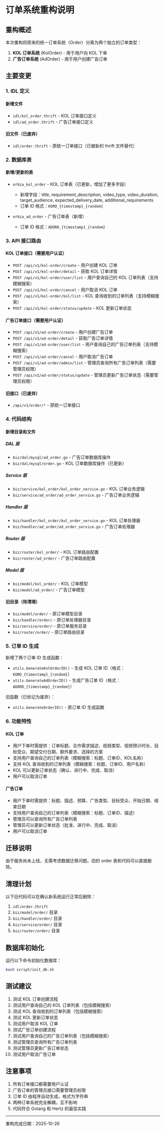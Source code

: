 # 订单系统重构说明

## 重构概述

本次重构将原来的统一订单系统（Order）分离为两个独立的订单类型：
1. **KOL 订单系统** (KolOrder) - 用于用户向 KOL 下单
2. **广告订单系统** (AdOrder) - 用于用户创建广告订单

## 主要变更

### 1. IDL 定义

#### 新增文件
- `idl/kol_order.thrift` - KOL 订单接口定义
- `idl/ad_order.thrift` - 广告订单接口定义

#### 旧文件（已废弃）
- `idl/order.thrift` - 原统一订单接口（已被新的 thrift 文件替代）

### 2. 数据库表

#### 新增/更新的表
- `orbia_kol_order` - KOL 订单表（已更新，增加了更多字段）
  - 新增字段：title, requirement_description, video_type, video_duration, target_audience, expected_delivery_date, additional_requirements
  - 订单 ID 格式：`KORD_{timestamp}_{random}`
  
- `orbia_ad_order` - 广告订单表（新增）
  - 订单 ID 格式：`ADORD_{timestamp}_{random}`

### 3. API 接口路由

#### KOL 订单接口（需要用户认证）
- `POST /api/v1/kol-order/create` - 用户创建 KOL 订单
- `POST /api/v1/kol-order/detail` - 获取 KOL 订单详情
- `POST /api/v1/kol-order/user/list` - 用户查询自己的 KOL 订单列表（支持模糊搜索）
- `POST /api/v1/kol-order/cancel` - 用户取消 KOL 订单
- `POST /api/v1/kol-order/kol/list` - KOL 查询收到的订单列表（支持模糊搜索）
- `POST /api/v1/kol-order/status/update` - KOL 更新订单状态

#### 广告订单接口（需要用户认证）
- `POST /api/v1/ad-order/create` - 用户创建广告订单
- `POST /api/v1/ad-order/detail` - 获取广告订单详情
- `POST /api/v1/ad-order/user/list` - 用户查询自己的广告订单列表（支持模糊搜索）
- `POST /api/v1/ad-order/cancel` - 用户取消广告订单
- `POST /api/v1/ad-order/admin/list` - 管理员查询所有广告订单列表（需要管理员权限）
- `POST /api/v1/ad-order/status/update` - 管理员更新广告订单状态（需要管理员权限）

#### 旧接口（已废弃）
- `/api/v1/order/*` - 原统一订单接口

### 4. 代码结构

#### 新增目录和文件

##### DAL 层
- `biz/dal/mysql/ad_order.go` - 广告订单数据库操作
- `biz/dal/mysql/order.go` - KOL 订单数据库操作（已更新）

##### Service 层
- `biz/service/kol_order/kol_order_service.go` - KOL 订单业务逻辑
- `biz/service/ad_order/ad_order_service.go` - 广告订单业务逻辑

##### Handler 层
- `biz/handler/kol_order/kol_order_service.go` - KOL 订单处理器
- `biz/handler/ad_order/ad_order_service.go` - 广告订单处理器

##### Router 层
- `biz/router/kol_order/` - KOL 订单路由配置
- `biz/router/ad_order/` - 广告订单路由配置

##### Model 层
- `biz/model/kol_order/` - KOL 订单模型
- `biz/model/ad_order/` - 广告订单模型

#### 旧目录（待清理）
- `biz/model/order/` - 原订单模型目录
- `biz/handler/order/` - 原订单处理器目录
- `biz/service/order/` - 原订单服务目录
- `biz/router/order/` - 原订单路由目录

### 5. 订单 ID 生成

新增了两个订单 ID 生成函数：
- `utils.GenerateKolOrderID()` - 生成 KOL 订单 ID（格式：`KORD_{timestamp}_{random}`）
- `utils.GenerateAdOrderID()` - 生成广告订单 ID（格式：`ADORD_{timestamp}_{random}`）

旧函数（已标记为废弃）：
- `utils.GenerateOrderID()` - 原订单 ID 生成函数

### 6. 功能特性

#### KOL 订单
- 用户下单时需提供：订单标题、合作需求描述、视频类型、视频预计时长、目标受众、期望交付日期、额外要求、选择的方案
- 支持用户查询自己的订单列表（模糊搜索：标题、订单ID、KOL名称）
- 支持 KOL 查询收到的订单列表（模糊搜索：标题、订单ID、用户名称）
- KOL 可以更新订单状态（确认、进行中、完成、取消）
- 用户可以取消订单

#### 广告订单
- 用户下单时需提供：标题、描述、预算、广告类型、目标受众、开始日期、结束日期
- 支持用户查询自己的订单列表（模糊搜索：标题、订单ID、描述）
- 管理员可以查询所有广告订单列表
- 管理员可以更新订单状态（批准、进行中、完成、取消）
- 用户可以取消订单

## 迁移说明

由于服务尚未上线，无需考虑数据迁移问题。旧的 order 表和代码可以直接删除。

## 清理计划

以下旧代码可以在确认新系统运行正常后删除：
1. `idl/order.thrift`
2. `biz/model/order/` 目录
3. `biz/handler/order/` 目录
4. `biz/service/order/` 目录
5. `biz/router/order/` 目录

## 数据库初始化

运行以下命令初始化数据库：
```bash
bash script/init_db.sh
```

## 测试建议

1. 测试 KOL 订单创建流程
2. 测试用户查询自己的 KOL 订单列表（包括模糊搜索）
3. 测试 KOL 查询收到的订单列表（包括模糊搜索）
4. 测试 KOL 更新订单状态
5. 测试用户取消 KOL 订单
6. 测试广告订单创建流程
7. 测试用户查询自己的广告订单列表（包括模糊搜索）
8. 测试管理员查询所有广告订单列表
9. 测试管理员更新广告订单状态
10. 测试用户取消广告订单

## 注意事项

1. 所有订单接口都需要用户认证
2. 广告订单的管理员接口需要管理员权限
3. 订单 ID 由程序自动生成，格式为字符串
4. 两种订单系统完全解耦，互不影响
5. 代码符合 Golang 和 Hertz 的最佳实践

---

重构完成日期：2025-10-26

